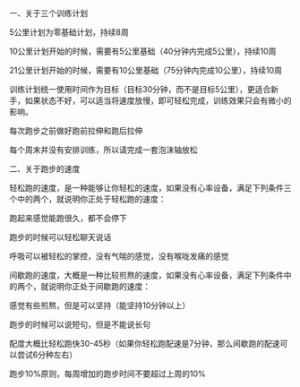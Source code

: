 一、关于三个训练计划

5公里计划为零基础计划，持续8周

10公里计划开始的时候，需要有5公里基础（40分钟内完成5公里），持续10周

21公里计划开始的时候，需要有10公里基础（75分钟内完成10公里），持续10周

训练计划统一使用时间作为目标（目标30分钟，而不是目标5公里），更适合新手，如果状态不好，可以适当将速度放慢，即可轻松完成，训练效果只会有微小的影响。

每次跑步之前做好跑前拉伸和跑后拉伸

每个周末并没有安排训练，所以请完成一套泡沫轴放松 

二、关于跑步的速度

轻松跑的速度，是一种能够让你轻松的速度，如果没有心率设备，满足下列条件三个中的两个，就说明你正处于轻松跑的速度：

跑起来感觉能跑很久，都不会停下

跑步的时候可以轻松聊天说话

呼吸可以被轻松的掌控，没有气喘的感觉，没有喉咙发痛的感觉

间歇跑的速度，大概是一种比较煎熬的速度，如果没有心率设备，满足下列条件中的两个，就说明你正处于间歇跑的速度：

感觉有些煎熬，但是可以坚持（能坚持10分钟以上）

跑步的时候可以说短句，但是不能说长句

配度大概比轻松跑快30-45秒（如果你轻松跑配速是7分钟，那么间歇跑的配速可以尝试6分种左右）



跑步10%原则，每周增加的跑步时间不要超过上周的10%